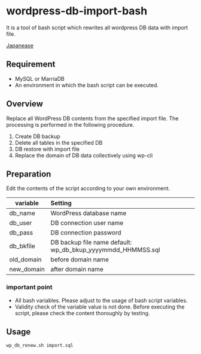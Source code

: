 # wordpress-db-import-bash
It is a tool of bash script which rewrites all wordpress DB data with import file.

[Japanease](https://github.com/tadtadya/db-import-bash-for-wp/blob/master/README_ja.md)

## Requirement
- MySQL or MarriaDB
- An environment in which the bash script can be executed.

## Overview
Replace all WordPress DB contents from the specified import file. The processing is performed in the following procedure.

1. Create DB backup
1. Delete all tables in the specified DB
1. DB restore with import file
1. Replace the domain of DB data collectively using wp-cli

## Preparation
Edit the contents of the script according to your own environment.

| variable | Setting |
----|:---
| db_name | WordPress database name |
| db_user | DB connection user name |
| db_pass | DB connection password |
| db_bkfile | DB backup file name default: wp_db_bkup_yyyymmdd_HHMMSS.sql |
| old_domain | before domain name |
| new_domain | after domain name |

### important point
- All bash variables. Please adjust to the usage of bash script variables.
- Validity check of the variable value is not done. Before executing the script, please check the content thoroughly by testing.

## Usage
    wp_db_renew.sh import.sql


